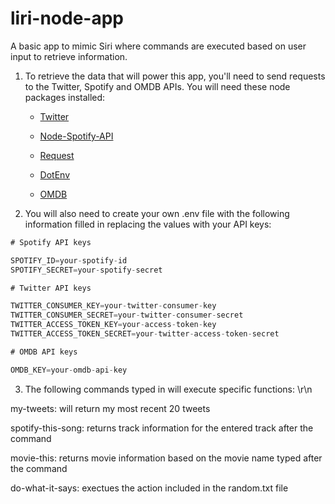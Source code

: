 # liri-node-app

A basic app to mimic Siri where commands are executed based on user input to retrieve information.

1. To retrieve the data that will power this app, you'll need to send requests to the Twitter, Spotify and OMDB APIs. You will need these node packages installed:

   * [Twitter](https://www.npmjs.com/package/twitter)
   
   * [Node-Spotify-API](https://www.npmjs.com/package/node-spotify-api)
   
   * [Request](https://www.npmjs.com/package/request)

   * [DotEnv](https://www.npmjs.com/package/dotenv)

   * [OMDB](http://www.omdbapi.com/)

   
2.  You will also need to create your own .env file with the following information filled in replacing the values with your API keys:

```js
# Spotify API keys

SPOTIFY_ID=your-spotify-id
SPOTIFY_SECRET=your-spotify-secret

# Twitter API keys

TWITTER_CONSUMER_KEY=your-twitter-consumer-key
TWITTER_CONSUMER_SECRET=your-twitter-consumer-secret
TWITTER_ACCESS_TOKEN_KEY=your-access-token-key
TWITTER_ACCESS_TOKEN_SECRET=your-twitter-access-token-secret

# OMDB API keys

OMDB_KEY=your-omdb-api-key
```
3. The following commands typed in will execute specific functions: \r\n

my-tweets: will return my most recent 20 tweets

spotify-this-song: returns track information for the entered track after the command
 
movie-this: returns movie information based on the movie name typed after the command
 
do-what-it-says: exectues the action included in the random.txt file
